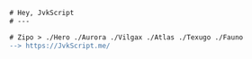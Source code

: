 ```diff
# Hey, JvkScript
# ---

# Zipo > ./Hero ./Aurora ./Vilgax ./Atlas ./Texugo ./Fauno
--> https://JvkScript.me/
```

  ##
 

